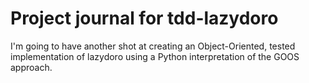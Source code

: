 # Project journal for tdd-lazydoro

I'm going to have another shot at creating an Object-Oriented, tested implementation of lazydoro using a Python 
interpretation of the GOOS approach.





